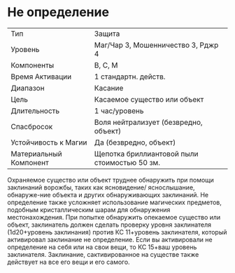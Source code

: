 # Не определение

|                        |                                              |
| ---------------------- | -------------------------------------------- |
| Тип                    | Защита                                       |
| Уровень                | Маг/Чар 3, Мошенничество 3, Рджр 4           |
| Компоненты             | В, С, М                                      |
| Время Активации        | 1 стандартн. действ.                         |
| Диапазон               | Касание                                      | 
| Цель                   | Касаемое существо или объект                 |
| Длительность           | 1 час/уровень                                |
| Спасбросок             | Воля нейтрализует (безвредно, объект)        |
| Устойчивость к Магии   | Да (безвредно, объект)                       |
| Материальный Компонент | Щепотка бриллиантовой пыли стоимостью 50 зм. |

Охраняемое существо или объект труднее обнаружить при помощи заклинаний ворожбы, таких как ясновидение/ яснослышание, обнаруже-ние объекта и других обнаруживающих заклинаний. Не определение также усложняет использование магических предметов, подобным кристаллическим шарам для обнаружения местонахождения. При попытке обнаружить опекаемое существо или объект, заклинатель должен сделать проверку уровня заклинателя (1d20+уровень заклинания) против КС 11+уровень заклинателя, который активировал заклинание не определение. Если вы активировали не определение на себя или на свои вещи, то КС 15+ваш уровень заклинателя. Заклинание, сактивированное на существе также действует на все его вещи и его самого.